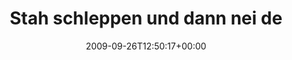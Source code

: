 ---
retweeted: false
source: <a href="http://twitter.com" rel="nofollow">Twitter Web Client</a>
entities:
  hashtags:
  - text: vogtland
    indices:
    - '41'
    - '50'
  symbols: []
  user_mentions: []
  urls: []
display_text_range:
- '0'
- '50'
favorite_count: '0'
id_str: '4392737254'
truncated: false
retweet_count: '0'
id: '4392737254'
created_at: Sat Sep 26 12:50:17 +0000 2009
favorited: false
full_text: 'Stah schleppen und dann nei de Schwamme. #vogtland'
lang: de
tags:
- vogtland
- pesos:twitter
date: '2009-09-26T12:50:17+00:00'
src: https://twitter.com/bascht/status/4392737254
original_url: https://twitter.com/bascht/status/4392737254
type: twitter_tweet
text: 'Stah schleppen und dann nei de Schwamme. #vogtland'
title: 'Stah schleppen und dann nei de '

---